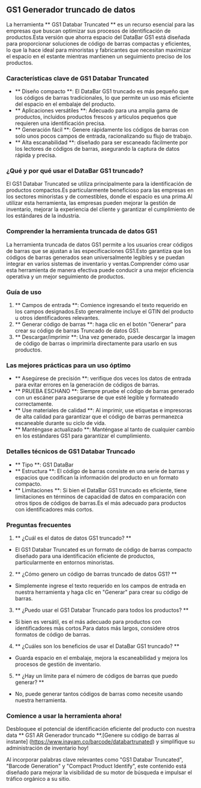 ## GS1 Generador truncado de datos

La herramienta ** GS1 Databar Truncated ** es un recurso esencial para las empresas que buscan optimizar sus procesos de identificación de productos.Esta versión que ahorra espacio del DataBar GS1 está diseñada para proporcionar soluciones de código de barras compactas y eficientes, lo que la hace ideal para minoristas y fabricantes que necesitan maximizar el espacio en el estante mientras mantienen un seguimiento preciso de los productos.

### Características clave de GS1 Databar Truncated
- ** Diseño compacto **: El DataBar GS1 truncado es más pequeño que los códigos de barras tradicionales, lo que permite un uso más eficiente del espacio en el embalaje del producto.
- ** Aplicaciones versátiles **: Adecuado para una amplia gama de productos, incluidos productos frescos y artículos pequeños que requieren una identificación precisa.
- ** Generación fácil **: Genere rápidamente los códigos de barras con solo unos pocos campos de entrada, racionalizando su flujo de trabajo.
- ** Alta escanabilidad **: diseñado para ser escaneado fácilmente por los lectores de códigos de barras, asegurando la captura de datos rápida y precisa.

### ¿Qué y por qué usar el DataBar GS1 truncado?
El GS1 Databar Truncated se utiliza principalmente para la identificación de productos compactos.Es particularmente beneficioso para las empresas en los sectores minoristas y de comestibles, donde el espacio es una prima.Al utilizar esta herramienta, las empresas pueden mejorar la gestión de inventario, mejorar la experiencia del cliente y garantizar el cumplimiento de los estándares de la industria.

### Comprender la herramienta truncada de datos GS1
La herramienta truncada de datos GS1 permite a los usuarios crear códigos de barras que se ajustan a las especificaciones GS1.Esto garantiza que los códigos de barras generados sean universalmente legibles y se puedan integrar en varios sistemas de inventario y ventas.Comprender cómo usar esta herramienta de manera efectiva puede conducir a una mejor eficiencia operativa y un mejor seguimiento de productos.

### Guía de uso
1. ** Campos de entrada **: Comience ingresando el texto requerido en los campos designados.Esto generalmente incluye el GTIN del producto u otros identificadores relevantes.
2. ** Generar código de barras **: haga clic en el botón "Generar" para crear su código de barras Truncado de datos GS1.
3. ** Descargar/imprimir **: Una vez generado, puede descargar la imagen de código de barras o imprimirla directamente para usarlo en sus productos.

### Las mejores prácticas para un uso óptimo
- ** Asegúrese de precisión **: verifique dos veces los datos de entrada para evitar errores en la generación de códigos de barras.
- ** PRUEBA ESCHANO **: Siempre pruebe el código de barras generado con un escáner para asegurarse de que esté legible y formateado correctamente.
- ** Use materiales de calidad **: Al imprimir, use etiquetas e impresoras de alta calidad para garantizar que el código de barras permanezca escaneable durante su ciclo de vida.
- ** Manténgase actualizado **: Manténgase al tanto de cualquier cambio en los estándares GS1 para garantizar el cumplimiento.

### Detalles técnicos de GS1 Databar Truncado
- ** Tipo **: GS1 DataBar
- ** Estructura **: El código de barras consiste en una serie de barras y espacios que codifican la información del producto en un formato compacto.
- ** Limitaciones **: Si bien el DataBar GS1 truncado es eficiente, tiene limitaciones en términos de capacidad de datos en comparación con otros tipos de códigos de barras.Es el más adecuado para productos con identificadores más cortos.

### Preguntas frecuentes

1. ** ¿Cuál es el datos de datos GS1 truncado? **
- El GS1 Databar Truncated es un formato de código de barras compacto diseñado para una identificación eficiente de productos, particularmente en entornos minoristas.

2. ** ¿Cómo genero un código de barras truncado de datos GS1? **
- Simplemente ingrese el texto requerido en los campos de entrada en nuestra herramienta y haga clic en "Generar" para crear su código de barras.

3. ** ¿Puedo usar el GS1 Databar Truncado para todos los productos? **
- Si bien es versátil, es el más adecuado para productos con identificadores más cortos.Para datos más largos, considere otros formatos de código de barras.

4. ** ¿Cuáles son los beneficios de usar el DataBar GS1 truncado? **
- Guarda espacio en el embalaje, mejora la escaneabilidad y mejora los procesos de gestión de inventario.

5. ** ¿Hay un límite para el número de códigos de barras que puedo generar? **
- No, puede generar tantos códigos de barras como necesite usando nuestra herramienta.

### Comience a usar la herramienta ahora!
Desbloquee el potencial de identificación eficiente del producto con nuestra data ** GS1 AR Generador truncado **.[Genere su código de barras al instante] (https://www.inayam.co/barcode/databartrunated) y simplifique su administración de inventario hoy!

Al incorporar palabras clave relevantes como "GS1 Databar Truncated", "Barcode Generation" y "Compact Product Identify", este contenido está diseñado para mejorar la visibilidad de su motor de búsqueda e impulsar el tráfico orgánico a su sitio.